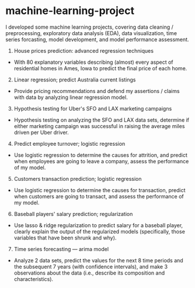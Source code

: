 # machine-learning-project

I developed some machine learning projects, covering data cleaning / preprocessing, exploratory data analysis (EDA), 
data visualization, time series forcasting, model development, and model performance assessment.

1. House prices prediction: advanced regression techniques
- With 80 explanatory variables describing (almost) every aspect of residential homes in Ames, Iowa to predict the final price of each home.

2. Linear regression; predict Australia current listings
- Provide pricing recommendations and defend my assertions / claims with data by analyzing linear regression model.

3. Hypothesis testing for Uber's SFO and LAX marketing campaigns
- Hypothesis testing on analyzing the SFO and LAX data sets, determine if either marketing campaign was successful in raising the average miles driven per Uber driver.

4. Predict employee turnover; logistic regression
- Use logistic regression to determine the causes for attrition, and predict when employees are going to leave a company, assess the performance of my model.

5. Customers transaction prediction; logistic regression
- Use logistic regression to determine the causes for transaction, predict when customers are going to transact, and assess the performance of my model.

6. Baseball players' salary prediction; regularization
- Use lasso & ridge regularization to predict salary for a baseball player, clearly explain the output of the regularized models (specifically, those variables that have been shrunk and why).

7. Time series forecasting — arima model
- Analyze 2 data sets, predict the values for the next 8 time periods and the subsequent 7 years (with confidence intervals), and 
make 3 observations about the data (i.e., describe its composition and characteristics).

